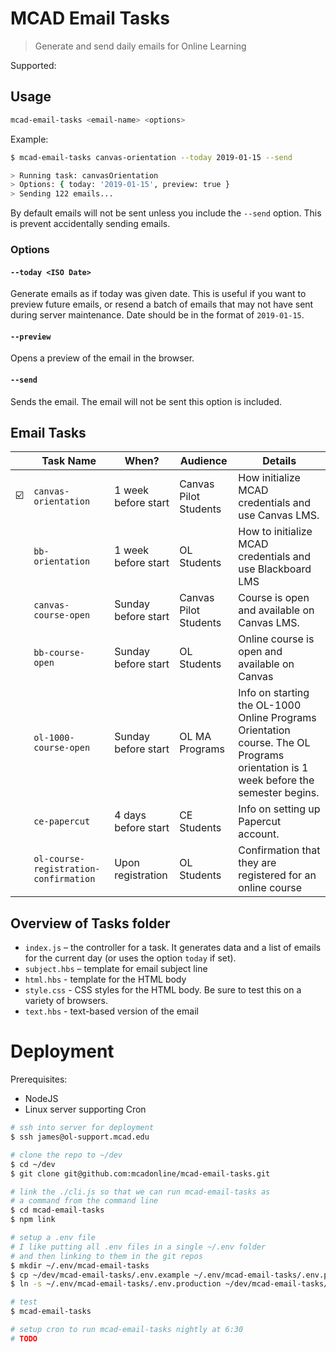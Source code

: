# MCAD Email Tasks

> Generate and send daily emails for Online Learning

Supported:

## Usage

```sh
mcad-email-tasks <email-name> <options>
```

Example:

```sh
$ mcad-email-tasks canvas-orientation --today 2019-01-15 --send

> Running task: canvasOrientation
> Options: { today: '2019-01-15', preview: true }
> Sending 122 emails...
```

By default emails will not be sent unless you include the `--send` option. This is prevent accidentally sending emails.

### Options

#### `--today <ISO Date>`

Generate emails as if today was given date. This is useful if you want to preview future emails, or resend a batch of emails that may not have sent during server maintenance. Date should be in the format of `2019-01-15`.

#### `--preview`

Opens a preview of the email in the browser.

#### `--send`

Sends the email. The email will not be sent this option is included.

## Email Tasks

|     | Task Name                             | When?               | Audience              | Details                                                                                                                            |
| --- | ------------------------------------- | ------------------- | --------------------- | ---------------------------------------------------------------------------------------------------------------------------------- |
| ☑️  | `canvas-orientation`                  | 1 week before start | Canvas Pilot Students | How initialize MCAD credentials and use Canvas LMS.                                                                                |
|     | `bb-orientation`                      | 1 week before start | OL Students           | How to initialize MCAD credentials and use Blackboard LMS                                                                          |
|     | `canvas-course-open`                  | Sunday before start | Canvas Pilot Students | Course is open and available on Canvas LMS.                                                                                        |
|     | `bb-course-open`                      | Sunday before start | OL Students           | Online course is open and available on Canvas                                                                                      |
|     | `ol-1000-course-open`                 | Sunday before start | OL MA Programs        | Info on starting the OL-1000 Online Programs Orientation course. The OL Programs orientation is 1 week before the semester begins. |
|     | `ce-papercut`                         | 4 days before start | CE Students           | Info on setting up Papercut account.                                                                                               |
|     | `ol-course-registration-confirmation` | Upon registration   | OL Students           | Confirmation that they are registered for an online course                                                                         |

## Overview of Tasks folder

- `index.js` – the controller for a task. It generates data and a list of emails for the current day (or uses the option `today` if set).
- `subject.hbs` – template for email subject line
- `html.hbs` - template for the HTML body
- `style.css` - CSS styles for the HTML body. Be sure to test this on a variety of browsers.
- `text.hbs` - text-based version of the email

# Deployment

Prerequisites:

- NodeJS
- Linux server supporting Cron

```sh
# ssh into server for deployment
$ ssh james@ol-support.mcad.edu

# clone the repo to ~/dev
$ cd ~/dev
$ git clone git@github.com:mcadonline/mcad-email-tasks.git

# link the ./cli.js so that we can run mcad-email-tasks as
# a command from the command line
$ cd mcad-email-tasks
$ npm link

# setup a .env file
# I like putting all .env files in a single ~/.env folder
# and then linking to them in the git repos
$ mkdir ~/.env/mcad-email-tasks
$ cp ~/dev/mcad-email-tasks/.env.example ~/.env/mcad-email-tasks/.env.production
$ ln -s ~/.env/mcad-email-tasks/.env.production ~/dev/mcad-email-tasks/.env

# test
$ mcad-email-tasks

# setup cron to run mcad-email-tasks nightly at 6:30
# TODO
```